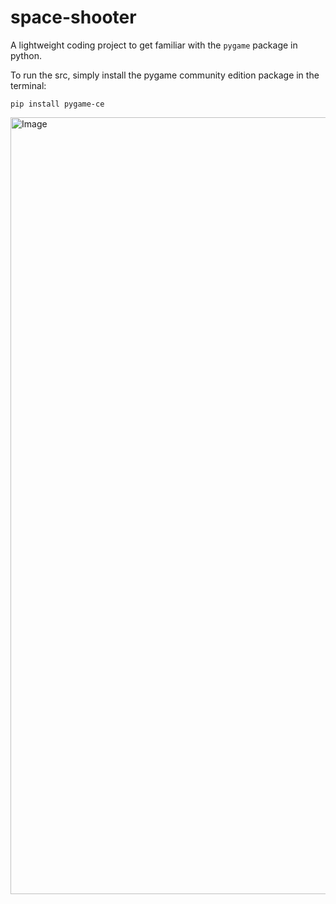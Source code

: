 # space-shooter

A lightweight coding project to get familiar with the `pygame` package in python.

To run the src, simply install the pygame community edition package in the terminal: 

```
pip install pygame-ce
```

<img width="1243" alt="Image" src="https://github.com/user-attachments/assets/379e7237-38ef-4ddd-9ac2-814e360b1b91" />
